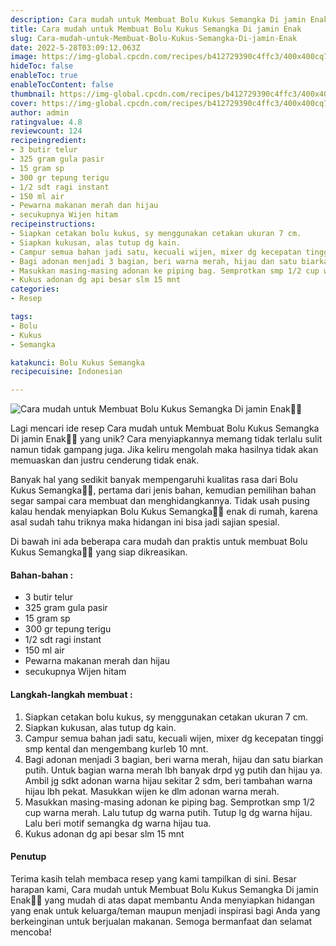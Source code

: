 ```yaml
---
description: Cara mudah untuk Membuat Bolu Kukus Semangka Di jamin Enak"
title: Cara mudah untuk Membuat Bolu Kukus Semangka Di jamin Enak
slug: Cara-mudah-untuk-Membuat-Bolu-Kukus-Semangka-Di-jamin-Enak
date: 2022-5-28T03:09:12.063Z
image: https://img-global.cpcdn.com/recipes/b412729390c4ffc3/400x400cq70/photo.jpg
hideToc: false
enableToc: true
enableTocContent: false
thumbnail: https://img-global.cpcdn.com/recipes/b412729390c4ffc3/400x400cq70/photo.jpg
cover: https://img-global.cpcdn.com/recipes/b412729390c4ffc3/400x400cq70/photo.jpg
author: admin
ratingvalue: 4.8
reviewcount: 124
recipeingredient:
- 3 butir telur
- 325 gram gula pasir
- 15 gram sp
- 300 gr tepung terigu
- 1/2 sdt ragi instant
- 150 ml air
- Pewarna makanan merah dan hijau
- secukupnya Wijen hitam
recipeinstructions:
- Siapkan cetakan bolu kukus, sy menggunakan cetakan ukuran 7 cm.
- Siapkan kukusan, alas tutup dg kain.
- Campur semua bahan jadi satu, kecuali wijen, mixer dg kecepatan tinggi smp kental dan mengembang kurleb 10 mnt.
- Bagi adonan menjadi 3 bagian, beri warna merah, hijau dan satu biarkan putih. Untuk bagian warna merah lbh banyak drpd yg putih dan hijau ya. Ambil jg sdkt adonan warna hijau sekitar 2 sdm, beri tambahan warna hijau lbh pekat. Masukkan wijen ke dlm adonan warna merah.
- Masukkan masing-masing adonan ke piping bag. Semprotkan smp 1/2 cup warna merah. Lalu tutup dg warna putih. Tutup lg dg warna hijau. Lalu beri motif semangka dg warna hijau tua.
- Kukus adonan dg api besar slm 15 mnt
categories:
- Resep

tags:
- Bolu
- Kukus
- Semangka

katakunci: Bolu Kukus Semangka
recipecuisine: Indonesian

---
```


![Cara mudah untuk Membuat Bolu Kukus Semangka Di jamin Enak👩‍🍳](https://img-global.cpcdn.com/recipes/b412729390c4ffc3/400x400cq70/photo.jpg)

Lagi mencari ide resep Cara mudah untuk Membuat Bolu Kukus Semangka Di jamin Enak👩‍🍳 yang unik? Cara menyiapkannya memang tidak terlalu sulit namun tidak gampang juga. Jika keliru mengolah maka hasilnya tidak akan memuaskan dan justru cenderung tidak enak.

Banyak hal yang sedikit banyak mempengaruhi kualitas rasa dari Bolu Kukus Semangka👩‍🍳, pertama dari jenis bahan, kemudian pemilihan bahan segar sampai cara membuat dan menghidangkannya. Tidak usah pusing kalau hendak menyiapkan Bolu Kukus Semangka👩‍🍳 enak di rumah, karena asal sudah tahu triknya maka hidangan ini bisa jadi sajian spesial.

Di bawah ini ada beberapa cara mudah dan praktis untuk membuat Bolu Kukus Semangka👩‍🍳 yang siap dikreasikan.

<!--inarticleads1-->

#### Bahan-bahan :

- 3 butir telur
- 325 gram gula pasir
- 15 gram sp
- 300 gr tepung terigu
- 1/2 sdt ragi instant
- 150 ml air
- Pewarna makanan merah dan hijau
- secukupnya Wijen hitam

<!--inarticleads2-->

#### Langkah-langkah membuat :

1. Siapkan cetakan bolu kukus, sy menggunakan cetakan ukuran 7 cm.
1. Siapkan kukusan, alas tutup dg kain.
1. Campur semua bahan jadi satu, kecuali wijen, mixer dg kecepatan tinggi smp kental dan mengembang kurleb 10 mnt.
1. Bagi adonan menjadi 3 bagian, beri warna merah, hijau dan satu biarkan putih. Untuk bagian warna merah lbh banyak drpd yg putih dan hijau ya. Ambil jg sdkt adonan warna hijau sekitar 2 sdm, beri tambahan warna hijau lbh pekat. Masukkan wijen ke dlm adonan warna merah.
1. Masukkan masing-masing adonan ke piping bag. Semprotkan smp 1/2 cup warna merah. Lalu tutup dg warna putih. Tutup lg dg warna hijau. Lalu beri motif semangka dg warna hijau tua.
1. Kukus adonan dg api besar slm 15 mnt

#### Penutup

Terima kasih telah membaca resep yang kami tampilkan di sini. Besar harapan kami, Cara mudah untuk Membuat Bolu Kukus Semangka Di jamin Enak👩‍🍳 yang mudah di atas dapat membantu Anda menyiapkan hidangan yang enak untuk keluarga/teman maupun menjadi inspirasi bagi Anda yang berkeinginan untuk berjualan makanan. Semoga bermanfaat dan selamat mencoba!